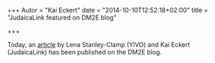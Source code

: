 +++
Autor = "Kai Eckert"
date = "2014-10-10T12:52:18+02:00"
title = "JudaicaLink featured on DM2E blog"

+++

Today, an <a href="http://dm2e.eu/judaicalink-pioneering-initiative-to-link-reference-works-on-jewish-culture-and-history/">article</a> by Lena Stanley-Clamp (YIVO) and Kai Eckert (JudaicaLink) has been published on the DM2E blog. 